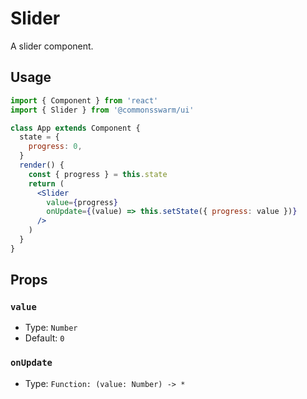 # Slider

A slider component.

## Usage

```jsx
import { Component } from 'react'
import { Slider } from '@commonsswarm/ui'

class App extends Component {
  state = {
    progress: 0,
  }
  render() {
    const { progress } = this.state
    return (
      <Slider
        value={progress}
        onUpdate={(value) => this.setState({ progress: value })}
      />
    )
  }
}
```

## Props

### `value`

- Type: `Number`
- Default: `0`

### `onUpdate`
- Type: `Function: (value: Number) -> *`

